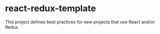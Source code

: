 # react-redux-template

This project defines best practices for new projects that use React and/or Redux.